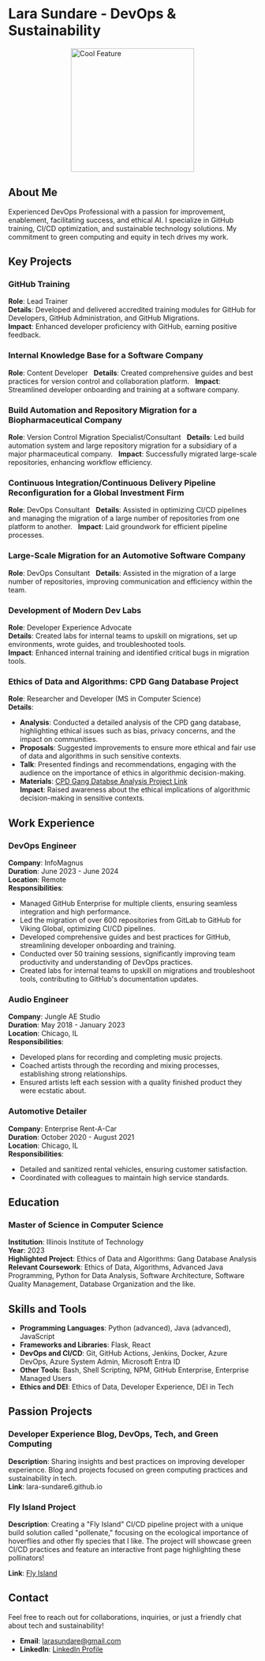 # Lara Sundare - DevOps & Sustainability

<div style="display: flex; justify-content: center;">
  <img src="https://assets.bwbx.io/images/users/iqjWHBFdfxIU/iccKY2a064b0/v0/-999x-999.gif" alt="Cool Feature" width="250">
</div>


## About Me
Experienced DevOps Professional with a passion for improvement, enablement, facilitating success, and ethical AI. I specialize in GitHub training, CI/CD optimization, and sustainable technology solutions. My commitment to green computing and equity in tech drives my work.

## Key Projects

### GitHub Training
**Role**: Lead Trainer  
**Details**: Developed and delivered accredited training modules for GitHub for Developers, GitHub Administration, and GitHub Migrations.  
**Impact**: Enhanced developer proficiency with GitHub, earning positive feedback.

### Internal Knowledge Base for a Software Company
**Role**: Content Developer  
**Details**: Created comprehensive guides and best practices for version control and collaboration platform.  
**Impact**: Streamlined developer onboarding and training at a software company.

### Build Automation and Repository Migration for a Biopharmaceutical Company
**Role**: Version Control Migration Specialist/Consultant  
**Details**: Led build automation system and large repository migration for a subsidiary of a major pharmaceutical company.  
**Impact**: Successfully migrated large-scale repositories, enhancing workflow efficiency.

### Continuous Integration/Continuous Delivery Pipeline Reconfiguration for a Global Investment Firm
**Role**: DevOps Consultant  
**Details**: Assisted in optimizing CI/CD pipelines and managing the migration of a large number of repositories from one platform to another.  
**Impact**: Laid groundwork for efficient pipeline processes.

### Large-Scale Migration for an Automotive Software Company
**Role**: DevOps Consultant  
**Details**: Assisted in the migration of a large number of repositories, improving communication and efficiency within the team.

### Development of Modern Dev Labs
**Role**: Developer Experience Advocate  
**Details**: Created labs for internal teams to upskill on migrations, set up environments, wrote guides, and troubleshooted tools.  
**Impact**: Enhanced internal training and identified critical bugs in migration tools.

### Ethics of Data and Algorithms: CPD Gang Database Project
**Role**: Researcher and Developer (MS in Computer Science)  
**Details**:  
- **Analysis**: Conducted a detailed analysis of the CPD gang database, highlighting ethical issues such as bias, privacy concerns, and the impact on communities.  
- **Proposals**: Suggested improvements to ensure more ethical and fair use of data and algorithms in such sensitive contexts.  
- **Talk**: Presented findings and recommendations, engaging with the audience on the importance of ethics in algorithmic decision-making.  
- **Materials**: [CPD Gang Databse Analysis Project Link](https://github.com/lara-sundare6/cpd-gang-database-analysis)  
**Impact**: Raised awareness about the ethical implications of algorithmic decision-making in sensitive contexts.

## Work Experience

### DevOps Engineer
**Company**: InfoMagnus  
**Duration**: June 2023 - June 2024  
**Location**: Remote  
**Responsibilities**:
- Managed GitHub Enterprise for multiple clients, ensuring seamless integration and high performance.
- Led the migration of over 600 repositories from GitLab to GitHub for Viking Global, optimizing CI/CD pipelines.
- Developed comprehensive guides and best practices for GitHub, streamlining developer onboarding and training.
- Conducted over 50 training sessions, significantly improving team productivity and understanding of DevOps practices.
- Created labs for internal teams to upskill on migrations and troubleshoot tools, contributing to GitHub's documentation updates.

### Audio Engineer
**Company**: Jungle AE Studio  
**Duration**: May 2018 - January 2023  
**Location**: Chicago, IL  
**Responsibilities**:
- Developed plans for recording and completing music projects.
- Coached artists through the recording and mixing processes, establishing strong relationships.
- Ensured artists left each session with a quality finished product they were ecstatic about.

### Automotive Detailer
**Company**: Enterprise Rent-A-Car  
**Duration**: October 2020 - August 2021  
**Location**: Chicago, IL  
**Responsibilities**:
- Detailed and sanitized rental vehicles, ensuring customer satisfaction.
- Coordinated with colleagues to maintain high service standards.


## Education

### Master of Science in Computer Science
**Institution**: Illinois Institute of Technology  
**Year**: 2023  
**Highlighted Project**: Ethics of Data and Algorithms: Gang Database Analysis  
**Relevant Coursework**: Ethics of Data, Algorithms, Advanced Java Programming, Python for Data Analysis, Software Architecture, Software Quality Management, Database Organization and the like.

## Skills and Tools

- **Programming Languages**: Python (advanced), Java (advanced), JavaScript
- **Frameworks and Libraries**: Flask, React
- **DevOps and CI/CD**: Git, GitHub Actions, Jenkins, Docker, Azure DevOps, Azure System Admin, Microsoft Entra ID
- **Other Tools**: Bash, Shell Scripting, NPM, GitHub Enterprise, Enterprise Managed Users
- **Ethics and DEI**: Ethics of Data, Developer Experience, DEI in Tech

## Passion Projects

### Developer Experience Blog, DevOps, Tech, and Green Computing
**Description**: Sharing insights and best practices on improving developer experience. Blog and projects focused on green computing practices and sustainability in tech.  
**Link**: lara-sundare6.github.io

### Fly Island Project
**Description**: Creating a "Fly Island" CI/CD pipeline project with a unique build solution called "pollenate," focusing on the ecological importance of hoverflies and other fly species that I like. The project will showcase green CI/CD practices and feature an interactive front page highlighting these pollinators!

**Link**: [Fly Island](https://github.com/lara-sundare6/fly-island)


## Contact

Feel free to reach out for collaborations, inquiries, or just a friendly chat about tech and sustainability!

- **Email**: [larasundare@gmail.com](mailto:larasundare@gmail.com)
- **LinkedIn**: [LinkedIn Profile](https://www.linkedin.com/in/lara-sundare6/)
